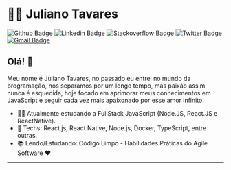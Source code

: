 # :man_technologist: Juliano Tavares

[![Github Badge](https://img.shields.io/badge/-Github-000?style=flat-square&logo=Github&logoColor=white&link=https://github.com/julianotavares)](https://github.com/julianotavares)
[![Linkedin Badge](https://img.shields.io/badge/-LinkedIn-blue?style=flat-square&logo=Linkedin&logoColor=white&link=https://www.linkedin.com/in/julianotavares/)](https://www.linkedin.com/in/julianotavares/)
[![Stackoverflow Badge](https://img.shields.io/badge/-Stackoverflow-4CA143?style=flat-square&logo=Stackoverflow&logoColor=white&link=https://pt.stackoverflow.com/users/153347/juliano-tavares)](https://pt.stackoverflow.com/users/153347/juliano-tavares)
[![Twitter Badge](https://img.shields.io/badge/-Twitter-1ca0f1?style=flat-square&labelColor=1ca0f1&logo=twitter&logoColor=white&link=https://twitter.com/JulianoTavaress)](https://twitter.com/JulianoTavaress)
[![Gmail Badge](https://img.shields.io/badge/-Gmail-c14438?style=flat-square&logo=Gmail&logoColor=white&link=mailto:juliano.tavaress@gmail.com)](mailto:juliano.tavaress@gmail.com)

## Olá! 👋

Meu nome é Juliano Tavares, no passado eu entrei no mundo da programação, nos separamos por um longo tempo, mas paixão assim nunca é esquecida, hoje focado em aprimorar meus conhecimentos em JavaScript e seguir cada vez mais apaixonado por esse amor infinito.

- :office_worker: Atualmente estudando a FullStack JavaScript (Node.JS, React.JS e ReactNative).
- :blue_heart: Techs: React.js, React Native, Node.js, Docker, TypeScript, entre outras.
- :books: Lendo/Estudando: Código Limpo - Habilidades Práticas do Agile Software :heart:

<!--
> :octocat: [](https://)
-->
---
